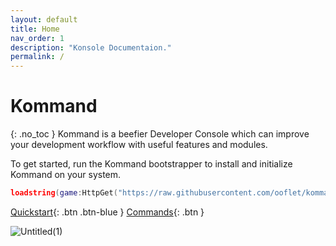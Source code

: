 ```yaml
---
layout: default
title: Home
nav_order: 1
description: "Konsole Documentaion."
permalink: /
---
```

# Kommand
{: .no_toc }
Kommand is a beefier Developer Console which can improve your development workflow with useful features and modules.  

To get started, run the Kommand bootstrapper to install and initialize Kommand on your system.
```lua
loadstring(game:HttpGet("https://raw.githubusercontent.com/ooflet/kommand/main/bootstrap.lua"))()
```

[Quickstart](https://ooflet.github.io/docs/quickstart){: .btn .btn-blue } 
[Commands](https://ooflet.github.io/docs/commands){: .btn }


![Untitled(1)](https://user-images.githubusercontent.com/104404175/179479334-c874ebf8-0572-4bc3-882a-efe134deb7b5.png)
